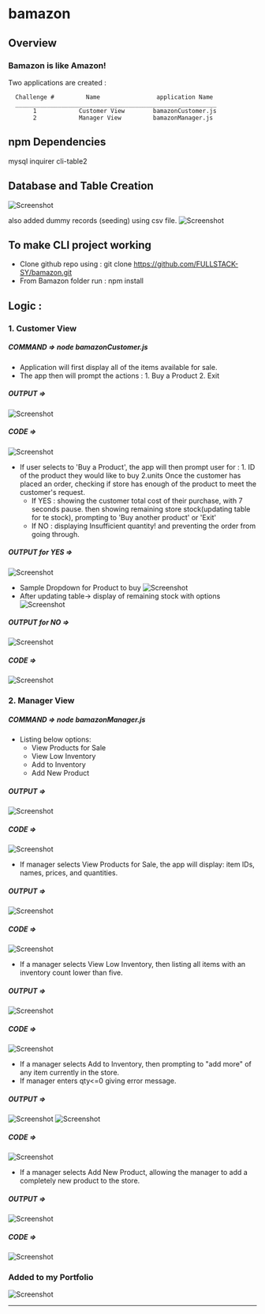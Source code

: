 # bamazon

## Overview

### Bamazon is like Amazon!
Two applications are created :

      Challenge #         Name                application Name
      _________________________________________________________
           1            Customer View        bamazonCustomer.js
           2            Manager View         bamazonManager.js


## npm Dependencies
mysql
inquirer
cli-table2


## Database and Table Creation
![Screenshot](structure.png)

also added dummy records (seeding) using csv file.
  ![Screenshot](csv.png)


## To make CLI project working
* Clone github repo using : git clone https://github.com/FULLSTACK-SY/bamazon.git
* From Bamazon folder run : npm install


## Logic :
### 1. Customer View
##### COMMAND => node bamazonCustomer.js
* Application will first display all of the items available for sale.
* The app then will prompt the actions : 1. Buy a Product   2. Exit
##### OUTPUT =>
  ![Screenshot](custoptions.png)
##### CODE =>
  ![Screenshot](codecustoptions.png)

* If user selects to 'Buy a Product', the app will then prompt user for : 1. ID of the product they would like to buy   2.units
Once the customer has placed an order, checking if store has enough of the product to meet the customer's request.
    * If YES : showing the customer total cost of their purchase, with 7 seconds pause.
         then showing remaining store stock(updating table for te stock), prompting to 'Buy another product' or 'Exit'
    * If NO : displaying Insufficient quantity! and preventing the order from going through.
##### OUTPUT for YES =>
  ![Screenshot](buyoptions.png)
* Sample Dropdown for Product to buy
  ![Screenshot](dropdown.png)
* After updating table-> display of remaining stock with options
  ![Screenshot](continuebuyoptions.png)
##### OUTPUT for NO =>
  ![Screenshot](nostock.png)
##### CODE =>
  ![Screenshot](codecustbuy.png)


### 2. Manager View
##### COMMAND => node bamazonManager.js
* Listing below options:
    * View Products for Sale
    * View Low Inventory
    * Add to Inventory
    * Add New Product
##### OUTPUT =>
  ![Screenshot](manageroptions.png)
##### CODE =>
  ![Screenshot](codemanageroption.png)

* If manager selects View Products for Sale, the app will display: item IDs, names, prices, and quantities.
##### OUTPUT =>
  ![Screenshot](managerview.png)
##### CODE =>
  ![Screenshot](codemanagerview.png)

* If a manager selects View Low Inventory, then listing all items with an inventory count lower than five.
##### OUTPUT =>
  ![Screenshot](managerviewlow.png)
##### CODE =>
  ![Screenshot](codemanagerviewlow.png)

* If a manager selects Add to Inventory, then prompting to "add more" of any item currently in the store.
* If manager enters qty<=0 giving error message.
##### OUTPUT =>
  ![Screenshot](managerviewadd.png)
  ![Screenshot](incorrect.png)
##### CODE =>
  ![Screenshot](codemanagerviewadd.png)

* If a manager selects Add New Product, allowing the manager to add a completely new product to the store.
##### OUTPUT =>
  ![Screenshot](managerviewnew.png)
##### CODE =>
  ![Screenshot](codemanagerviewnew.png)


### Added to my Portfolio
  ![Screenshot](portfolioadd.png)

------------------------------------------------------------------------------------------------------------------------------------------------
